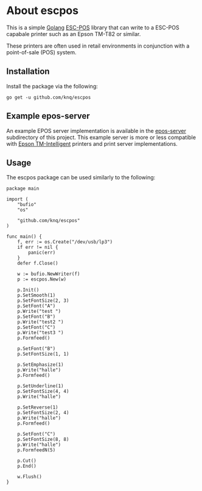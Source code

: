 # About escpos #

This is a simple [Golang](http://www.golang.org/project)
[ESC-POS](https://en.wikipedia.org/wiki/ESC/P) library that can write to a
ESC-POS capabale printer such as an Epson TM-T82 or similar.

These printers are often used in retail environments in conjunction with a
point-of-sale (POS) system.

## Installation ##

Install the package via the following:

    go get -u github.com/knq/escpos

## Example epos-server ##

An example EPOS server implementation is available in the
[epos-server](epos-server) subdirectory of this project. This example
server is more or less compatible with [Epson TM-Intelligent](https://c4b.epson-biz.com)
printers and print server implementations.

## Usage ##

The escpos package can be used similarly to the following:

    package main

    import (
        "bufio"
        "os"

        "github.com/knq/escpos"
    )

    func main() {
        f, err := os.Create("/dev/usb/lp3")
        if err != nil {
            panic(err)
        }
        defer f.Close()

        w := bufio.NewWriter(f)
        p := escpos.New(w)

        p.Init()
        p.SetSmooth(1)
        p.SetFontSize(2, 3)
        p.SetFont("A")
        p.Write("test ")
        p.SetFont("B")
        p.Write("test2 ")
        p.SetFont("C")
        p.Write("test3 ")
        p.Formfeed()

        p.SetFont("B")
        p.SetFontSize(1, 1)

        p.SetEmphasize(1)
        p.Write("halle")
        p.Formfeed()

        p.SetUnderline(1)
        p.SetFontSize(4, 4)
        p.Write("halle")

        p.SetReverse(1)
        p.SetFontSize(2, 4)
        p.Write("halle")
        p.Formfeed()

        p.SetFont("C")
        p.SetFontSize(8, 8)
        p.Write("halle")
        p.FormfeedN(5)

        p.Cut()
        p.End()

        w.Flush()
    }
